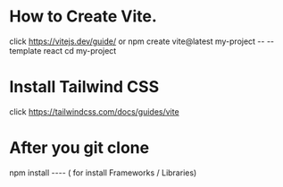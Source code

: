 # How to Create Vite.
click https://vitejs.dev/guide/ or
npm create vite@latest my-project -- --template react
cd my-project

# Install Tailwind CSS 
click https://tailwindcss.com/docs/guides/vite 

# After you git clone 
npm install  ---- ( for install Frameworks / Libraries)
